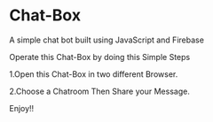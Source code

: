 # Chat-Box
A simple chat bot built using JavaScript and Firebase

Operate this Chat-Box by doing this Simple Steps

1.Open this Chat-Box in two different Browser.

2.Choose a Chatroom Then Share your Message.

Enjoy!!
